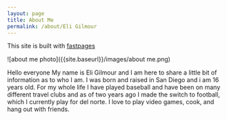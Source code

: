 ```yaml
---
layout: page
title: About Me
permalink: /about/Eli Gilmour
---
```


This site is built with [fastpages](https://github.com/EliGilmour/Eli-1)

![about me photo]({{site.baseurl}}/images/about me.png)

Hello everyone My name is Eli Gilmour and I am here to share a little bit of information as to who I am. I was born and raised in San Diego and i am 16 years old. For my whole life I have played baseball and have been on many different travel clubs and as of two years ago I made the switch to football, which I currently play for del norte. I love to play video games, cook, and hang out with friends. 

[^1]:a blogging platform that supports jupyter notebook in addition to other formats
